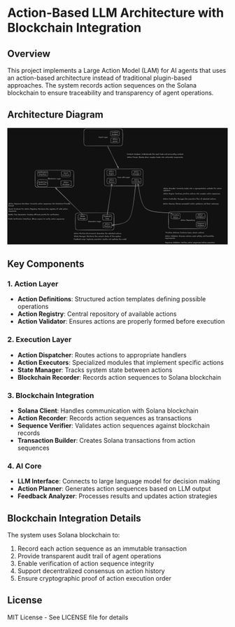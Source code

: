 # Action-Based LLM Architecture with Blockchain Integration

## Overview
This project implements a Large Action Model (LAM) for AI agents that uses an action-based architecture instead of traditional plugin-based approaches. The system records action sequences on the Solana blockchain to ensure traceability and transparency of agent operations.

## Architecture Diagram
![Architecture Diagram](media/arch.jpg)

## Key Components

### 1. Action Layer
- **Action Definitions**: Structured action templates defining possible operations
- **Action Registry**: Central repository of available actions
- **Action Validator**: Ensures actions are properly formed before execution

### 2. Execution Layer
- **Action Dispatcher**: Routes actions to appropriate handlers
- **Action Executors**: Specialized modules that implement specific actions
- **State Manager**: Tracks system state between actions
- **Blockchain Recorder**: Records action sequences to Solana blockchain

### 3. Blockchain Integration
- **Solana Client**: Handles communication with Solana blockchain
- **Action Recorder**: Records action sequences as transactions
- **Sequence Verifier**: Validates action sequences against blockchain records
- **Transaction Builder**: Creates Solana transactions from action sequences

### 4. AI Core
- **LLM Interface**: Connects to large language model for decision making
- **Action Planner**: Generates action sequences based on LLM output
- **Feedback Analyzer**: Processes results and updates action strategies

## Blockchain Integration Details
The system uses Solana blockchain to:
1. Record each action sequence as an immutable transaction
2. Provide transparent audit trail of agent operations
3. Enable verification of action sequence integrity
4. Support decentralized consensus on action history
5. Ensure cryptographic proof of action execution order

## License
MIT License - See LICENSE file for details
